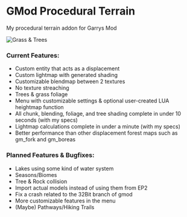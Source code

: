 # GMod Procedural Terrain
My procedural terrain addon for Garrys Mod

![Grass & Trees](https://cdn.discordapp.com/attachments/967101302452654150/979190030260133928/unknown.png)

### Current Features: 
- Custom entity that acts as a displacement
- Custom lightmap with generated shading
- Customizable blendmap between 2 textures
- No texture streaching
- Trees & grass foliage
- Menu with customizable settings & optional user-created LUA heightmap function
- All chunk, blending, foliage, and tree shading complete in under 10 seconds (with my specs)
- Lightmap calculations complete in under a minute (with my specs)
- Better performance than other displacement forest maps such as gm_fork and gm_boreas

### Planned Features & Bugfixes:
- Lakes using some kind of water system
- Seasons/Biomes
- Tree & Rock collision
- Import actual models instead of using them from EP2
- Fix a crash related to the 32Bit branch of gmod
- More customizable features in the menu
- (Maybe) Pathways/Hiking Trails
